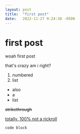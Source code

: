 ```yaml
---
layout: post
title:  "first post"
date:   2022-11-27 9:24:30 -0500
---
```


# first post
woah first post

that's crazy am i right?

1. numbered
2. list

- also
- a
- list

~~strikethrough~~

[totally, 100% not a rickroll](https://www.youtube.com/watch?v=dQw4w9WgXcQ, "NOT RICKROLL")

`code block`
